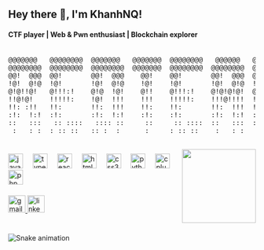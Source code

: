 <h2 align="left">Hey there 👋, I'm KhanhNQ!</h2>
<h4 align="left">CTF player | Web & Pwn enthusiast | Blockchain explorer</h4>


<pre align="center">                                                                        
@@@@@@@   @@@@@@@@  @@@@@@@   @@@@@@@  @@@@@@@@   @@@@@@   @@@@@@@@@@   
@@@@@@@@  @@@@@@@@  @@@@@@@@  @@@@@@@  @@@@@@@@  @@@@@@@@  @@@@@@@@@@@  
@@!  @@@  @@!       @@!  @@@    @@!    @@!       @@!  @@@  @@! @@! @@!  
!@!  @!@  !@!       !@!  @!@    !@!    !@!       !@!  @!@  !@! !@! !@!  
@!@!!@!   @!!!:!    @!@  !@!    @!!    @!!!:!    @!@!@!@!  @!! !!@ @!@  
!!@!@!    !!!!!:    !@!  !!!    !!!    !!!!!:    !!!@!!!!  !@!   ! !@!  
!!: :!!   !!:       !!:  !!!    !!:    !!:       !!:  !!!  !!:     !!:  
:!:  !:!  :!:       :!:  !:!    :!:    :!:       :!:  !:!  :!:     :!:  
::   :::   :: ::::   :::: ::     ::     :: ::::  ::   :::  :::     ::   
 :   : :  : :: ::   :: :  :      :     : :: ::    :   : :   :      :    

</pre>

<img align="right" height="150" src="https://media2.giphy.com/media/v1.Y2lkPTc5MGI3NjExMDBoNDl6Zjh5N3Rkc2gycmhoZmh1dGJkY290amdibHlyNWluMXYyOSZlcD12MV9pbnRlcm5hbF9naWZfYnlfaWQmY3Q9Zw/RbDKaczqWovIugyJmW/giphy.gif"  />

###

<div align="left">
  <img src="https://cdn.jsdelivr.net/gh/devicons/devicon/icons/javascript/javascript-original.svg" height="30" alt="javascript logo"  />
  <img width="12" />
  <img src="https://cdn.jsdelivr.net/gh/devicons/devicon/icons/typescript/typescript-original.svg" height="30" alt="typescript logo"  />
  <img width="12" />
  <img src="https://cdn.jsdelivr.net/gh/devicons/devicon/icons/react/react-original.svg" height="30" alt="react logo"  />
  <img width="12" />
  <img src="https://cdn.jsdelivr.net/gh/devicons/devicon/icons/html5/html5-original.svg" height="30" alt="html5 logo"  />
  <img width="12" />
  <img src="https://cdn.jsdelivr.net/gh/devicons/devicon/icons/css3/css3-original.svg" height="30" alt="css3 logo"  />
  <img width="12" />
  <img src="https://cdn.jsdelivr.net/gh/devicons/devicon/icons/python/python-original.svg" height="30" alt="python logo"  />
  <img width="12" />
  <img src="https://cdn.jsdelivr.net/gh/devicons/devicon/icons/cplusplus/cplusplus-original.svg" height="30" alt="cplusplus logo"  />
  <img width="12" />
  <img src="https://cdn.jsdelivr.net/gh/devicons/devicon/icons/php/php-original.svg" height="30" alt="php logo"  />
</div>

###

<div align="left">
  <a href="ngqkhanh.cyber@gmail.com" target="_blank">
    <img src="https://img.shields.io/static/v1?message=Gmail&logo=gmail&label=&color=D14836&logoColor=white&labelColor=&style=for-the-badge" height="35" alt="gmail logo"  />
  </a>
  <a href="www.linkedin.com/in/ngqkhanh" target="_blank">
    <img src="https://img.shields.io/static/v1?message=LinkedIn&logo=linkedin&label=&color=0077B5&logoColor=white&labelColor=&style=for-the-badge" height="35" alt="linkedin logo"  />
  </a>
</div>

###

<br clear="both">

<img src="https://raw.githubusercontent.com/khanhnq1611/khanhnq1611/output/snake.svg" alt="Snake animation" />

###
